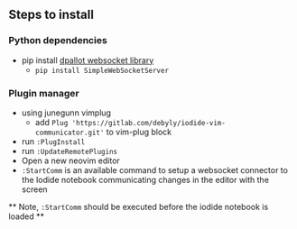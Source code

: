 ## Steps to install

### Python dependencies

* pip install [dpallot websocket library](https://github.com/dpallot/simple-websocket-server/blob/master/SimpleWebSocketServer/SimpleWebSocketServer.py)
    * ```pip install SimpleWebSocketServer```


### Plugin manager

* using junegunn vimplug
    * add ```Plug 'https://gitlab.com/debyly/iodide-vim-communicator.git'``` to vim-plug block
* run ```:PlugInstall```
* run ```:UpdateRemotePlugins```
* Open a new neovim editor
* ```:StartComm``` is an available command to setup a websocket connector to the Iodide notebook communicating changes in the editor with the screen

** Note, ```:StartComm``` should be executed before the iodide notebook is loaded **



